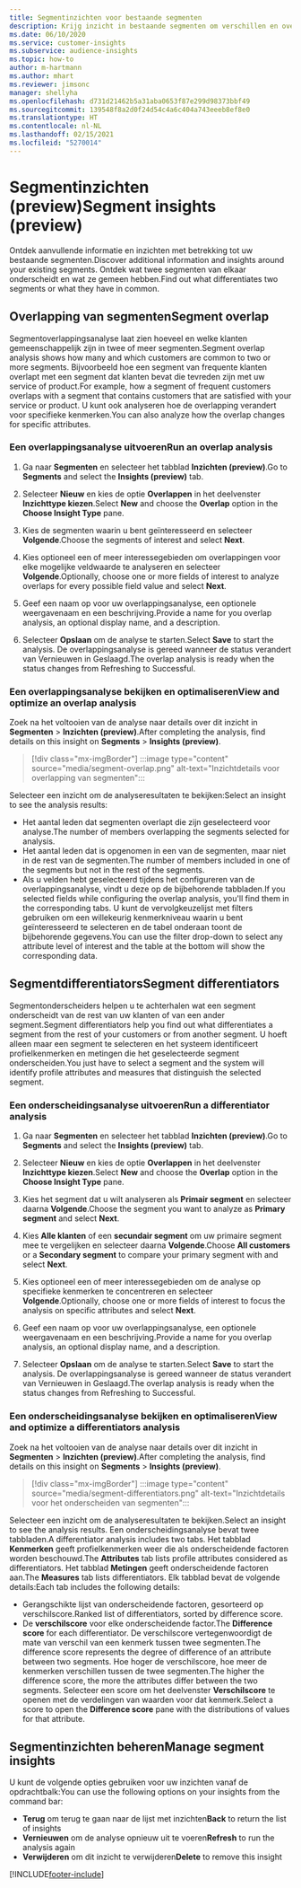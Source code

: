 ```yaml
---
title: Segmentinzichten voor bestaande segmenten
description: Krijg inzicht in bestaande segmenten om verschillen en overeenkomsten te zien.
ms.date: 06/10/2020
ms.service: customer-insights
ms.subservice: audience-insights
ms.topic: how-to
author: m-hartmann
ms.author: mhart
ms.reviewer: jimsonc
manager: shellyha
ms.openlocfilehash: d731d21462b5a31aba0653f87e299d98373bbf49
ms.sourcegitcommit: 139548f8a2d0f24d54c4a6c404a743eeeb8ef8e0
ms.translationtype: HT
ms.contentlocale: nl-NL
ms.lasthandoff: 02/15/2021
ms.locfileid: "5270014"
---
```

# <a name="segment-insights-preview"></a><span data-ttu-id="6a7b9-103">Segmentinzichten (preview)</span><span class="sxs-lookup"><span data-stu-id="6a7b9-103">Segment insights (preview)</span></span>

<span data-ttu-id="6a7b9-104">Ontdek aanvullende informatie en inzichten met betrekking tot uw bestaande segmenten.</span><span class="sxs-lookup"><span data-stu-id="6a7b9-104">Discover additional information and insights around your existing segments.</span></span> <span data-ttu-id="6a7b9-105">Ontdek wat twee segmenten van elkaar onderscheidt en wat ze gemeen hebben.</span><span class="sxs-lookup"><span data-stu-id="6a7b9-105">Find out what differentiates two segments or what they have in common.</span></span>

## <a name="segment-overlap"></a><span data-ttu-id="6a7b9-106">Overlapping van segmenten</span><span class="sxs-lookup"><span data-stu-id="6a7b9-106">Segment overlap</span></span>

<span data-ttu-id="6a7b9-107">Segmentoverlappingsanalyse laat zien hoeveel en welke klanten gemeenschappelijk zijn in twee of meer segmenten.</span><span class="sxs-lookup"><span data-stu-id="6a7b9-107">Segment overlap analysis shows how many and which customers are common to two or more segments.</span></span> <span data-ttu-id="6a7b9-108">Bijvoorbeeld hoe een segment van frequente klanten overlapt met een segment dat klanten bevat die tevreden zijn met uw service of product.</span><span class="sxs-lookup"><span data-stu-id="6a7b9-108">For example, how a segment of frequent customers overlaps with a segment that contains customers that are satisfied with your service or product.</span></span>
<span data-ttu-id="6a7b9-109">U kunt ook analyseren hoe de overlapping verandert voor specifieke kenmerken.</span><span class="sxs-lookup"><span data-stu-id="6a7b9-109">You can also analyze how the overlap changes for specific attributes.</span></span>

### <a name="run-an-overlap-analysis"></a><span data-ttu-id="6a7b9-110">Een overlappingsanalyse uitvoeren</span><span class="sxs-lookup"><span data-stu-id="6a7b9-110">Run an overlap analysis</span></span>

1. <span data-ttu-id="6a7b9-111">Ga naar **Segmenten** en selecteer het tabblad **Inzichten (preview)**.</span><span class="sxs-lookup"><span data-stu-id="6a7b9-111">Go to **Segments** and select the **Insights (preview)** tab.</span></span>

1. <span data-ttu-id="6a7b9-112">Selecteer **Nieuw** en kies de optie **Overlappen** in het deelvenster **Inzichttype kiezen**.</span><span class="sxs-lookup"><span data-stu-id="6a7b9-112">Select **New** and choose the **Overlap** option in the **Choose Insight Type** pane.</span></span>

1. <span data-ttu-id="6a7b9-113">Kies de segmenten waarin u bent geïnteresseerd en selecteer **Volgende**.</span><span class="sxs-lookup"><span data-stu-id="6a7b9-113">Choose the segments of interest and select **Next**.</span></span>

1. <span data-ttu-id="6a7b9-114">Kies optioneel een of meer interessegebieden om overlappingen voor elke mogelijke veldwaarde te analyseren en selecteer **Volgende**.</span><span class="sxs-lookup"><span data-stu-id="6a7b9-114">Optionally, choose one or more fields of interest to analyze overlaps for every possible field value and select **Next**.</span></span>

1. <span data-ttu-id="6a7b9-115">Geef een naam op voor uw overlappingsanalyse, een optionele weergavenaam en een beschrijving.</span><span class="sxs-lookup"><span data-stu-id="6a7b9-115">Provide a name for you overlap analysis, an optional display name, and a description.</span></span>

1. <span data-ttu-id="6a7b9-116">Selecteer **Opslaan** om de analyse te starten.</span><span class="sxs-lookup"><span data-stu-id="6a7b9-116">Select **Save** to start the analysis.</span></span> <span data-ttu-id="6a7b9-117">De overlappingsanalyse is gereed wanneer de status verandert van Vernieuwen in Geslaagd.</span><span class="sxs-lookup"><span data-stu-id="6a7b9-117">The overlap analysis is ready when the status changes from Refreshing to Successful.</span></span>

### <a name="view-and-optimize-an-overlap-analysis"></a><span data-ttu-id="6a7b9-118">Een overlappingsanalyse bekijken en optimaliseren</span><span class="sxs-lookup"><span data-stu-id="6a7b9-118">View and optimize an overlap analysis</span></span>

<span data-ttu-id="6a7b9-119">Zoek na het voltooien van de analyse naar details over dit inzicht in **Segmenten** > **Inzichten (preview)**.</span><span class="sxs-lookup"><span data-stu-id="6a7b9-119">After completing the analysis, find details on this insight on **Segments** > **Insights (preview)**.</span></span>

> [!div class="mx-imgBorder"]
> :::image type="content" source="media/segment-overlap.png" alt-text="Inzichtdetails voor overlapping van segmenten":::

<span data-ttu-id="6a7b9-121">Selecteer een inzicht om de analyseresultaten te bekijken:</span><span class="sxs-lookup"><span data-stu-id="6a7b9-121">Select an insight to see the analysis results:</span></span>

- <span data-ttu-id="6a7b9-122">Het aantal leden dat segmenten overlapt die zijn geselecteerd voor analyse.</span><span class="sxs-lookup"><span data-stu-id="6a7b9-122">The number of members overlapping the segments selected for analysis.</span></span>
- <span data-ttu-id="6a7b9-123">Het aantal leden dat is opgenomen in een van de segmenten, maar niet in de rest van de segmenten.</span><span class="sxs-lookup"><span data-stu-id="6a7b9-123">The number of members included in one of the segments but not in the rest of the segments.</span></span>
- <span data-ttu-id="6a7b9-124">Als u velden hebt geselecteerd tijdens het configureren van de overlappingsanalyse, vindt u deze op de bijbehorende tabbladen.</span><span class="sxs-lookup"><span data-stu-id="6a7b9-124">If you selected fields while configuring the overlap analysis, you'll find them in the corresponding tabs.</span></span> <span data-ttu-id="6a7b9-125">U kunt de vervolgkeuzelijst met filters gebruiken om een willekeurig kenmerkniveau waarin u bent geïnteresseerd te selecteren en de tabel onderaan toont de bijbehorende gegevens.</span><span class="sxs-lookup"><span data-stu-id="6a7b9-125">You can use the filter drop-down to select any attribute level of interest and the table at the bottom will show the corresponding data.</span></span>

## <a name="segment-differentiators"></a><span data-ttu-id="6a7b9-126">Segmentdifferentiators</span><span class="sxs-lookup"><span data-stu-id="6a7b9-126">Segment differentiators</span></span>

<span data-ttu-id="6a7b9-127">Segmentonderscheiders helpen u te achterhalen wat een segment onderscheidt van de rest van uw klanten of van een ander segment.</span><span class="sxs-lookup"><span data-stu-id="6a7b9-127">Segment differentiators help you find out what differentiates a segment from the rest of your customers or from another segment.</span></span> <span data-ttu-id="6a7b9-128">U hoeft alleen maar een segment te selecteren en het systeem identificeert profielkenmerken en metingen die het geselecteerde segment onderscheiden.</span><span class="sxs-lookup"><span data-stu-id="6a7b9-128">You just have to select a segment and the system will identify profile attributes and measures that distinguish the selected segment.</span></span>

### <a name="run-a-differentiator-analysis"></a><span data-ttu-id="6a7b9-129">Een onderscheidingsanalyse uitvoeren</span><span class="sxs-lookup"><span data-stu-id="6a7b9-129">Run a differentiator analysis</span></span>

1. <span data-ttu-id="6a7b9-130">Ga naar **Segmenten** en selecteer het tabblad **Inzichten (preview)**.</span><span class="sxs-lookup"><span data-stu-id="6a7b9-130">Go to **Segments** and select the **Insights (preview)** tab.</span></span>

1. <span data-ttu-id="6a7b9-131">Selecteer **Nieuw** en kies de optie **Overlappen** in het deelvenster **Inzichttype kiezen**.</span><span class="sxs-lookup"><span data-stu-id="6a7b9-131">Select **New** and choose the **Overlap** option in the **Choose Insight Type** pane.</span></span>

1. <span data-ttu-id="6a7b9-132">Kies het segment dat u wilt analyseren als **Primair segment** en selecteer daarna **Volgende**.</span><span class="sxs-lookup"><span data-stu-id="6a7b9-132">Choose the segment you want to analyze as **Primary segment** and select **Next**.</span></span>

1. <span data-ttu-id="6a7b9-133">Kies **Alle klanten** of een **secundair segment** om uw primaire segment mee te vergelijken en selecteer daarna **Volgende**.</span><span class="sxs-lookup"><span data-stu-id="6a7b9-133">Choose **All customers** or a **Secondary segment** to compare your primary segment with and select **Next**.</span></span>

1. <span data-ttu-id="6a7b9-134">Kies optioneel een of meer interessegebieden om de analyse op specifieke kenmerken te concentreren en selecteer **Volgende**.</span><span class="sxs-lookup"><span data-stu-id="6a7b9-134">Optionally, choose one or more fields of interest to focus the analysis on specific attributes and select **Next**.</span></span>

1. <span data-ttu-id="6a7b9-135">Geef een naam op voor uw overlappingsanalyse, een optionele weergavenaam en een beschrijving.</span><span class="sxs-lookup"><span data-stu-id="6a7b9-135">Provide a name for you overlap analysis, an optional display name, and a description.</span></span>

1. <span data-ttu-id="6a7b9-136">Selecteer **Opslaan** om de analyse te starten.</span><span class="sxs-lookup"><span data-stu-id="6a7b9-136">Select **Save** to start the analysis.</span></span> <span data-ttu-id="6a7b9-137">De overlappingsanalyse is gereed wanneer de status verandert van Vernieuwen in Geslaagd.</span><span class="sxs-lookup"><span data-stu-id="6a7b9-137">The overlap analysis is ready when the status changes from Refreshing to Successful.</span></span>

### <a name="view-and-optimize-a-differentiators-analysis"></a><span data-ttu-id="6a7b9-138">Een onderscheidingsanalyse bekijken en optimaliseren</span><span class="sxs-lookup"><span data-stu-id="6a7b9-138">View and optimize a differentiators analysis</span></span>

<span data-ttu-id="6a7b9-139">Zoek na het voltooien van de analyse naar details over dit inzicht in **Segmenten** > **Inzichten (preview)**.</span><span class="sxs-lookup"><span data-stu-id="6a7b9-139">After completing the analysis, find details on this insight on **Segments** > **Insights (preview)**.</span></span>

> [!div class="mx-imgBorder"]
> :::image type="content" source="media/segment-differentiators.png" alt-text="Inzichtdetails voor het onderscheiden van segmenten":::

<span data-ttu-id="6a7b9-141">Selecteer een inzicht om de analyseresultaten te bekijken.</span><span class="sxs-lookup"><span data-stu-id="6a7b9-141">Select an insight to see the analysis results.</span></span> <span data-ttu-id="6a7b9-142">Een onderscheidingsanalyse bevat twee tabbladen.</span><span class="sxs-lookup"><span data-stu-id="6a7b9-142">A differentiator analysis includes two tabs.</span></span> <span data-ttu-id="6a7b9-143">Het tabblad **Kenmerken** geeft profielkenmerken weer die als onderscheidende factoren worden beschouwd.</span><span class="sxs-lookup"><span data-stu-id="6a7b9-143">The **Attributes** tab lists profile attributes considered as differentiators.</span></span> <span data-ttu-id="6a7b9-144">Het tabblad **Metingen** geeft onderscheidende factoren aan.</span><span class="sxs-lookup"><span data-stu-id="6a7b9-144">The **Measures** tab lists differentiators.</span></span> <span data-ttu-id="6a7b9-145">Elk tabblad bevat de volgende details:</span><span class="sxs-lookup"><span data-stu-id="6a7b9-145">Each tab includes the following details:</span></span>

- <span data-ttu-id="6a7b9-146">Gerangschikte lijst van onderscheidende factoren, gesorteerd op verschilscore.</span><span class="sxs-lookup"><span data-stu-id="6a7b9-146">Ranked list of differentiators, sorted by difference score.</span></span>
- <span data-ttu-id="6a7b9-147">De **verschilscore** voor elke onderscheidende factor.</span><span class="sxs-lookup"><span data-stu-id="6a7b9-147">The **Difference score** for each differentiator.</span></span> <span data-ttu-id="6a7b9-148">De verschilscore vertegenwoordigt de mate van verschil van een kenmerk tussen twee segmenten.</span><span class="sxs-lookup"><span data-stu-id="6a7b9-148">The difference score represents the degree of difference of an attribute between two segments.</span></span> <span data-ttu-id="6a7b9-149">Hoe hoger de verschilscore, hoe meer de kenmerken verschillen tussen de twee segmenten.</span><span class="sxs-lookup"><span data-stu-id="6a7b9-149">The higher the difference score, the more the attributes differ between the two segments.</span></span> <span data-ttu-id="6a7b9-150">Selecteer een score om het deelvenster **Verschilscore** te openen met de verdelingen van waarden voor dat kenmerk.</span><span class="sxs-lookup"><span data-stu-id="6a7b9-150">Select a score to open the **Difference score** pane with the distributions of values for that attribute.</span></span>

## <a name="manage-segment-insights"></a><span data-ttu-id="6a7b9-151">Segmentinzichten beheren</span><span class="sxs-lookup"><span data-stu-id="6a7b9-151">Manage segment insights</span></span>

<span data-ttu-id="6a7b9-152">U kunt de volgende opties gebruiken voor uw inzichten vanaf de opdrachtbalk:</span><span class="sxs-lookup"><span data-stu-id="6a7b9-152">You can use the following options on your insights from the command bar:</span></span>

- <span data-ttu-id="6a7b9-153">**Terug** om terug te gaan naar de lijst met inzichten</span><span class="sxs-lookup"><span data-stu-id="6a7b9-153">**Back** to return the list of insights</span></span>
- <span data-ttu-id="6a7b9-154">**Vernieuwen** om de analyse opnieuw uit te voeren</span><span class="sxs-lookup"><span data-stu-id="6a7b9-154">**Refresh** to run the analysis again</span></span>
- <span data-ttu-id="6a7b9-155">**Verwijderen** om dit inzicht te verwijderen</span><span class="sxs-lookup"><span data-stu-id="6a7b9-155">**Delete** to remove this insight</span></span>


[!INCLUDE[footer-include](../includes/footer-banner.md)]